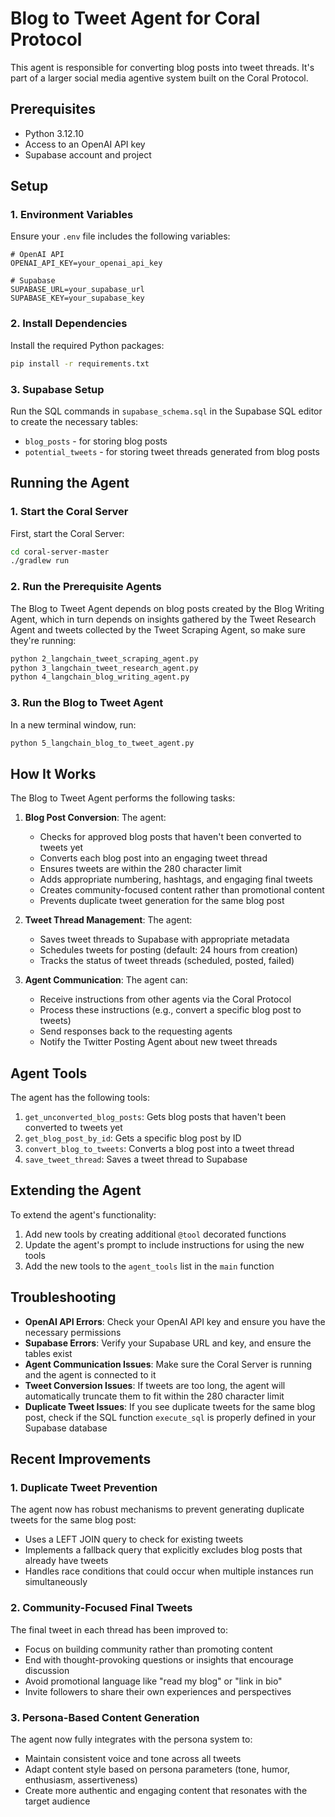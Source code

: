 # Blog to Tweet Agent for Coral Protocol

This agent is responsible for converting blog posts into tweet threads. It's part of a larger social media agentive system built on the Coral Protocol.

## Prerequisites

- Python 3.12.10
- Access to an OpenAI API key
- Supabase account and project

## Setup

### 1. Environment Variables

Ensure your `.env` file includes the following variables:

```
# OpenAI API
OPENAI_API_KEY=your_openai_api_key

# Supabase
SUPABASE_URL=your_supabase_url
SUPABASE_KEY=your_supabase_key
```

### 2. Install Dependencies

Install the required Python packages:

```bash
pip install -r requirements.txt
```

### 3. Supabase Setup

Run the SQL commands in `supabase_schema.sql` in the Supabase SQL editor to create the necessary tables:
- `blog_posts` - for storing blog posts
- `potential_tweets` - for storing tweet threads generated from blog posts

## Running the Agent

### 1. Start the Coral Server

First, start the Coral Server:

```bash
cd coral-server-master
./gradlew run
```

### 2. Run the Prerequisite Agents

The Blog to Tweet Agent depends on blog posts created by the Blog Writing Agent, which in turn depends on insights gathered by the Tweet Research Agent and tweets collected by the Tweet Scraping Agent, so make sure they're running:

```bash
python 2_langchain_tweet_scraping_agent.py
python 3_langchain_tweet_research_agent.py
python 4_langchain_blog_writing_agent.py
```

### 3. Run the Blog to Tweet Agent

In a new terminal window, run:

```bash
python 5_langchain_blog_to_tweet_agent.py
```

## How It Works

The Blog to Tweet Agent performs the following tasks:

1. **Blog Post Conversion**: The agent:
   - Checks for approved blog posts that haven't been converted to tweets yet
   - Converts each blog post into an engaging tweet thread
   - Ensures tweets are within the 280 character limit
   - Adds appropriate numbering, hashtags, and engaging final tweets
   - Creates community-focused content rather than promotional content
   - Prevents duplicate tweet generation for the same blog post

2. **Tweet Thread Management**: The agent:
   - Saves tweet threads to Supabase with appropriate metadata
   - Schedules tweets for posting (default: 24 hours from creation)
   - Tracks the status of tweet threads (scheduled, posted, failed)

3. **Agent Communication**: The agent can:
   - Receive instructions from other agents via the Coral Protocol
   - Process these instructions (e.g., convert a specific blog post to tweets)
   - Send responses back to the requesting agents
   - Notify the Twitter Posting Agent about new tweet threads

## Agent Tools

The agent has the following tools:

1. `get_unconverted_blog_posts`: Gets blog posts that haven't been converted to tweets yet
2. `get_blog_post_by_id`: Gets a specific blog post by ID
3. `convert_blog_to_tweets`: Converts a blog post into a tweet thread
4. `save_tweet_thread`: Saves a tweet thread to Supabase

## Extending the Agent

To extend the agent's functionality:

1. Add new tools by creating additional `@tool` decorated functions
2. Update the agent's prompt to include instructions for using the new tools
3. Add the new tools to the `agent_tools` list in the `main` function

## Troubleshooting

- **OpenAI API Errors**: Check your OpenAI API key and ensure you have the necessary permissions
- **Supabase Errors**: Verify your Supabase URL and key, and ensure the tables exist
- **Agent Communication Issues**: Make sure the Coral Server is running and the agent is connected to it
- **Tweet Conversion Issues**: If tweets are too long, the agent will automatically truncate them to fit within the 280 character limit
- **Duplicate Tweet Issues**: If you see duplicate tweets for the same blog post, check if the SQL function `execute_sql` is properly defined in your Supabase database

## Recent Improvements

### 1. Duplicate Tweet Prevention

The agent now has robust mechanisms to prevent generating duplicate tweets for the same blog post:

- Uses a LEFT JOIN query to check for existing tweets
- Implements a fallback query that explicitly excludes blog posts that already have tweets
- Handles race conditions that could occur when multiple instances run simultaneously

### 2. Community-Focused Final Tweets

The final tweet in each thread has been improved to:

- Focus on building community rather than promoting content
- End with thought-provoking questions or insights that encourage discussion
- Avoid promotional language like "read my blog" or "link in bio"
- Invite followers to share their own experiences and perspectives

### 3. Persona-Based Content Generation

The agent now fully integrates with the persona system to:

- Maintain consistent voice and tone across all tweets
- Adapt content style based on persona parameters (tone, humor, enthusiasm, assertiveness)
- Create more authentic and engaging content that resonates with the target audience
